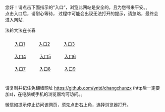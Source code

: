 您好！请点击下面指示的“入口”，浏览此网站是安全的，且为您带来平安。。 <br/>
点击入口后，请耐心等待， 过程中可能会出现无法打开的提示，请忽略，最终会进入网站. </br>

法轮大法在长春<br/>
<div style="padding:10px"><a style="margin:20px" target="_blank" href="https://d3qyh9sibn5rkm.cloudfront.net/2Qpsp?sgwpdpjs" id="ccLink1" rel="nofollow">入口1</a> <a target="_blank" style="margin:20px" href="https://d1xa4k5b8kn3ob.cloudfront.net/2Qpsp?aeubhk" id="ccLink2" rel="nofollow">入口2</a> <a style="margin:20px" target="_blank" href="https://d33cokw5mul6e3.cloudfront.net/2Qpsp?uediuja" id="ccLink3" rel="nofollow">入口3</a></div>

<div style="padding:10px" ><a style="margin:20px" target="_blank" href="https://d3qyh9sibn5rkm.cloudfront.net/2Qpsp?sgwpdpjs" id="ccLink4" rel="nofollow">入口4</a> <a style="margin:20px" href="https://d1xa4k5b8kn3ob.cloudfront.net/2Qpsp?aeubhk" target="_blank" id="ccLink5" rel="nofollow">入口5</a> <a style="margin:20px" href="https://d33cokw5mul6e3.cloudfront.net/2Qpsp?uediuja" target="_blank" id="ccLink6" rel="nofollow">入口6</a></div>

<div style="padding:10px"><a style="margin:20px" target="_blank" href="https://d3qyh9sibn5rkm.cloudfront.net/2Qpsp?sgwpdpjs" id="ccLink7" rel="nofollow">入口7</a> <a style="margin:20px" href="https://d1xa4k5b8kn3ob.cloudfront.net/2Qpsp?aeubhk" target="_blank" id="ccLink8" rel="nofollow">入口8</a> <a style="margin:20px" target="_blank" href="https://d33cokw5mul6e3.cloudfront.net/2Qpsp?uediuja" id="ccLink9" rel="nofollow">入口9</a></div>

<br/>



请复制并记住免翻墙网址 https://github.com/yntd/changchunzx (http后一定要加s)，在电脑或手机的浏览器均可访问。。<br/>

微信如提示停止访问该网页，须先点击右上角，选择浏览器打开。
